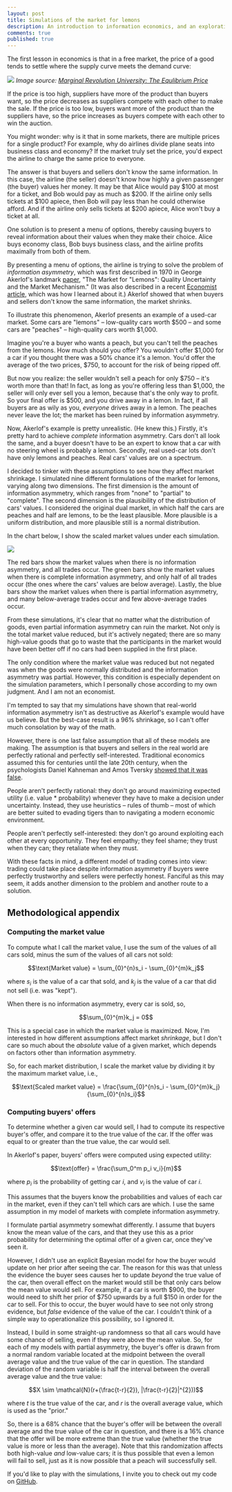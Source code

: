 ```yaml
---
layout: post
title: Simulations of the market for lemons
description: An introduction to information economics, and an exploration of variations of the market for lemons described in George Akerlof's landmark paper.
comments: true
published: true
---
```


The first lesson in economics is that in a free market, the price of a good tends to settle where the supply curve meets the demand curve:

![](../assets/img/lemons/equilibrium_price.png)
*Image source: [Marginal Revolution University: The Equlibrium Price](http://bit.ly/1Um2DJ7)*

If the price is too high, suppliers have more of the product than buyers want, so the price decreases as suppliers compete with each other to make the sale. If the price is too low, buyers want more of the product than the suppliers have, so the price increases as buyers compete with each other to win the auction.

You might wonder: why is it that in some markets, there are multiple prices for a single product? For example, why do airlines divide plane seats into business class and economy? If the market truly set the price, you'd expect the airline to charge the same price to everyone.

The answer is that buyers and sellers don't know the same information. In this case, the airline (the seller) doesn't know how highly a given passenger (the buyer) values her money. It may be that Alice would pay \$100 at most for a ticket, and Bob would pay as much as \$200. If the airline only sells tickets at \$100 apiece, then Bob will pay less than he could otherwise afford. And if the airline only sells tickets at \$200 apiece, Alice won't buy a ticket at all.

One solution is to present a menu of options, thereby causing buyers to reveal information about their values when they make their choice. Alice buys economy class, Bob buys business class, and the airline profits maximally from both of them.

By presenting a menu of options, the airline is trying to solve the problem of *information asymmetry*, which was first described in 1970 in George Akerlof's landmark [paper](http://www.jstor.org/stable/1879431), "The Market for "Lemons": Quality Uncertainty and the Market Mechanism." (It was also described in a recent [Economist article](http://www.economist.com/news/economics-brief/21702428-george-akerlofs-1970-paper-market-lemons-foundation-stone-information), which was how I learned about it.) Akerlof showed that when buyers and sellers don't know the same information, the market shrinks.

To illustrate this phenomenon, Akerlof presents an example of a used-car market. Some cars are "lemons" – low-quality cars worth \$500 – and some cars are "peaches" – high-quality cars worth \$1,000.

Imagine you're a buyer who wants a peach, but you can't tell the peaches from the lemons. How much should you offer? You wouldn't offer \$1,000 for a car if you thought there was a 50% chance it's a lemon. You'd offer the average of the two prices, \$750, to account for the risk of being ripped off.

But now you realize: the seller wouldn't sell a peach for only \$750 – it's worth more than that! In fact, as long as you're offering less than \$1,000, the seller will only ever sell you a lemon, because that's the only way to profit. So your final offer is $500, and you drive away in a lemon. In fact, if all buyers are as wily as you, *everyone* drives away in a lemon. The peaches never leave the lot; the market has been ruined by information asymmetry.

Now, Akerlof's example is pretty unrealistic. (He knew this.) Firstly, it's pretty hard to achieve *complete* information asymmetry. Cars don't all look the same, and a buyer doesn't have to be an expert to know that a car with no steering wheel is probably a lemon. Secondly, real used-car lots don't have only lemons and peaches. Real cars' values are on a spectrum.

I decided to tinker with these assumptions to see how they affect market shrinkage. I simulated nine different formulations of the market for lemons, varying along two dimensions. The first dimension is the amount of information asymmetry, which ranges from "none" to "partial" to "complete". The second dimension is the plausibility of the distribution of cars' values. I considered the original dual market, in which half the cars are peaches and half are lemons, to be the least plausible. More plausible is a uniform distribution, and more plausible still is a normal distribution.

In the chart below, I show the scaled market values under each simulation.

![](../assets/img/lemons/all_markets.png)

The red bars show the market values when there is no information asymmetry, and all trades occur. The green bars show the market values when there is complete information asymmetry, and only half of all trades occur (the ones where the cars' values are below average). Lastly, the blue bars show the market values when there is partial information asymmetry, and many below-average trades occur and few above-average trades occur.

From these simulations, it's clear that no matter what the distribution of goods, even partial information asymmetry can ruin the market. Not only is the total market value reduced, but it's actively negated; there are so many high-value goods that go to waste that the participants in the market would have been better off if no cars had been supplied in the first place.

The only condition where the market value was reduced but not negated was when the goods were normally distributed and the information asymmetry was partial. However, this condition is especially dependent on the simulation parameters, which I personally chose according to my own judgment. And I am not an economist.

I'm tempted to say that my simulations have shown that real-world information asymmetry isn't as destructive as Akerlof's example would have us believe. But the best-case result is a 96% shrinkage, so I can't offer much consolation by way of the math.

However, there is one last false assumption that all of these models are making. The assumption is that buyers and sellers in the real world are perfectly rational and perfectly self-interested. Traditional economics assumed this for centuries until the late 20th century, when the psychologists Daniel Kahneman and Amos Tversky [showed that it was false](https://en.wikipedia.org/wiki/Behavioral_economics).

People aren't perfectly rational: they don't go around maximizing expected utility (i.e. value * probability) whenever they have to make a decision under uncertainty. Instead, they use heuristics – rules of thumb – most of which are better suited to evading tigers than to navigating a modern economic environment. 

People aren't perfectly self-interested: they don't go around exploiting each other at every opportunity. They feel empathy; they feel shame; they trust when they can; they retaliate when they must.

With these facts in mind, a different model of trading comes into view: trading could take place despite information asymmetry if buyers were perfectly trustworthy and sellers were perfectly honest. Fanciful as this may seem, it adds another dimension to the problem and another route to a solution. 

## Methodological appendix

### Computing the market value

To compute what I call the market value, I use the sum of the values of all cars sold, minus the sum of the values of all cars not sold:

$$\text{Market value} = \sum_{0}^{n}s_i - \sum_{0}^{m}k_j$$

where $s_i$ is the value of a car that sold, and $k_j$ is the value of a car that did not sell (i.e. was "kept").

When there is no information asymmetry, every car is sold, so,

$$\sum_{0}^{m}k_j = 0$$

This is a special case in which the market value is maximized. Now, I'm interested in how different assumptions affect market *shrinkage*, but I don't care so much about the *absolute* value of a given market, which depends on factors other than information asymmetry.

So, for each market distribution, I scale the market value by dividing it by the maximum market value, i.e.,

$$\text{Scaled market value} = \frac{\sum_{0}^{n}s_i - \sum_{0}^{m}k_j}{\sum_{0}^{n}s_i}$$

### Computing buyers' offers

To determine whether a given car would sell, I had to compute its respective buyer's offer, and compare it to the true value of the car. If the offer was equal to or greater than the true value, the car would sell.

In Akerlof's paper, buyers' offers were computed using expected utility:

$$\text{offer} = \frac{\sum_0^m p_i v_i}{m}$$

where $p_i$ is the probability of getting car $i$, and $v_i$ is the value of car $i$.

This assumes that the buyers know the probabilities and values of each car in the market, even if they can't tell which cars are which. I use the same assumption in my model of markets with complete information asymmetry.

I formulate partial asymmetry somewhat differently. I assume that buyers know the mean value of the cars, and that they use this as a prior probability for determining the optimal offer of a given car, once they've seen it.

However, I didn't use an explicit Bayesian model for how the buyer would update on her prior after seeing the car. The reason for this was that unless the evidence the buyer sees causes her to update *beyond* the true value of the car, then overall effect on the market would still be that only cars below the mean value would sell. For example, if a car is worth \$900, the buyer would need to shift her prior of \$750 upwards by a full \$150 in order for the car to sell. For this to occur, the buyer would have to see not only strong evidence, but *false* evidence of the value of the car. I couldn't think of a simple way to operationalize this possibility, so I ignored it.

Instead, I build in some straight-up randomness so that all cars would have some chance of selling, even if they were above the mean value. So, for each of my models with partial asymmetry, the buyer's offer is drawn from a normal random variable located at the midpoint between the overall average value and the true value of the car in question. The standard deviation of the random variable is half the interval between the overall average value and the true value:

$$X \sim \mathcal{N}(r+(\frac{t-r}{2}), |\frac{t-r}{2}|^{2}))$$

where $t$ is the true value of the car, and $r$ is the overall average value, which is used as the "prior."

So, there is a 68% chance that the buyer's offer will be between the overall average and the true value of the car in question, and there is a 16% chance that the offer will be more extreme than the true value (whether the true value is more or less than the average). Note that this randomization affects both high-value *and* low-value cars; it is thus possible that even a lemon will fail to sell, just as it is now possible that a peach will successfully sell.

If you'd like to play with the simulations, I invite you to check out my code on [GitHub](https://github.com/laingdk/lemons).